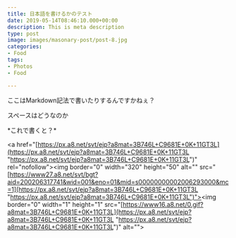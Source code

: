 ```yaml
---
title: 日本語を書けるかのテスト
date: 2019-05-14T08:46:10.000+00:00
description: This is meta description
type: post
image: images/masonary-post/post-8.jpg
categories:
- Food
tags:
- Photos
- Food

---
```

ここはMarkdown記法で書いたりするんですかねぇ？

スペースはどうなのか

\*これで書くと？*

<a href="[https://px.a8.net/svt/ejp?a8mat=3B746L+C9681E+0K+11GT3L](https://px.a8.net/svt/ejp?a8mat=3B746L+C9681E+0K+11GT3L "https://px.a8.net/svt/ejp?a8mat=3B746L+C9681E+0K+11GT3L")" rel="nofollow"><img border="0" width="320" height="50" alt="" src="[https://www27.a8.net/svt/bgt?aid=200206317741&wid=001&eno=01&mid=s00000000002006293000&mc=1](https://px.a8.net/svt/ejp?a8mat=3B746L+C9681E+0K+11GT3L "https://px.a8.net/svt/ejp?a8mat=3B746L+C9681E+0K+11GT3L")"></a><img border="0" width="1" height="1" src="[https://www16.a8.net/0.gif?a8mat=3B746L+C9681E+0K+11GT3L](https://px.a8.net/svt/ejp?a8mat=3B746L+C9681E+0K+11GT3L "https://px.a8.net/svt/ejp?a8mat=3B746L+C9681E+0K+11GT3L")" alt="">